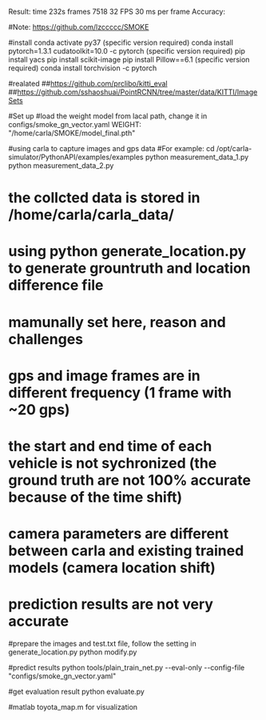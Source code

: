 Result: time 232s frames 7518  32 FPS 30 ms per frame
Accuracy: 
  
#Note:
https://github.com/lzccccc/SMOKE


#install
conda activate py37 (specific version required)
conda install pytorch=1.3.1  cudatoolkit=10.0 -c pytorch (specific version required)
pip install yacs
pip install scikit-image
pip install Pillow==6.1 (specific version required)
conda install torchvision -c pytorch

#realated 
##https://github.com/prclibo/kitti_eval
##https://github.com/sshaoshuai/PointRCNN/tree/master/data/KITTI/ImageSets

#Set up 
#load the weight model from lacal path, change it in configs/smoke_gn_vector.yaml
WEIGHT: "/home/carla/SMOKE/model_final.pth"

#using carla to capture images and gps data
#For example:
cd /opt/carla-simulator/PythonAPI/examples/examples
python measurement_data_1.py
python measurement_data_2.py
# the collcted data is stored in /home/carla/carla_data/


# using python generate_location.py to generate grountruth and location difference file
# mamunally set here, reason and challenges
# gps and image frames are in different frequency (1 frame with ~20 gps)
# the start and end time of each vehicle is not sychronized (the ground truth are not 100% accurate because of the time shift)
# camera parameters are different between carla and existing trained models (camera location shift)
# prediction results are not very accurate

#prepare the images and test.txt file, follow the setting in generate_location.py
python modify.py

#predict results
python tools/plain_train_net.py --eval-only --config-file "configs/smoke_gn_vector.yaml"

#get evaluation result
python evaluate.py

#matlab toyota_map.m for visualization

